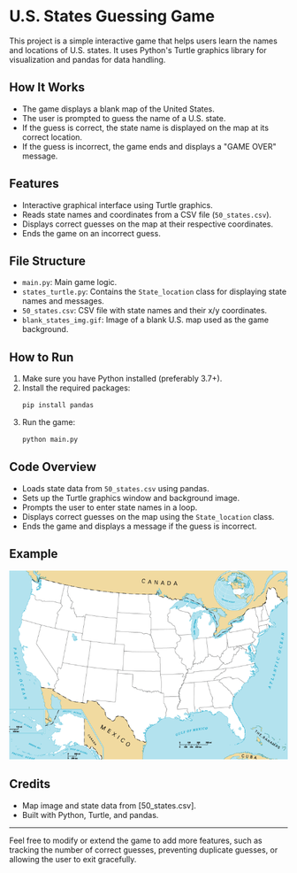 # U.S. States Guessing Game

This project is a simple interactive game that helps users learn the names and locations of U.S. states. It uses Python's Turtle graphics library for visualization and pandas for data handling.

## How It Works
- The game displays a blank map of the United States.
- The user is prompted to guess the name of a U.S. state.
- If the guess is correct, the state name is displayed on the map at its correct location.
- If the guess is incorrect, the game ends and displays a "GAME OVER" message.

## Features
- Interactive graphical interface using Turtle graphics.
- Reads state names and coordinates from a CSV file (`50_states.csv`).
- Displays correct guesses on the map at their respective coordinates.
- Ends the game on an incorrect guess.

## File Structure
- `main.py`: Main game logic.
- `states_turtle.py`: Contains the `State_location` class for displaying state names and messages.
- `50_states.csv`: CSV file with state names and their x/y coordinates.
- `blank_states_img.gif`: Image of a blank U.S. map used as the game background.

## How to Run
1. Make sure you have Python installed (preferably 3.7+).
2. Install the required packages:
   ```bash
   pip install pandas
   ```
3. Run the game:
   ```bash
   python main.py
   ```

## Code Overview
- Loads state data from `50_states.csv` using pandas.
- Sets up the Turtle graphics window and background image.
- Prompts the user to enter state names in a loop.
- Displays correct guesses on the map using the `State_location` class.
- Ends the game and displays a message if the guess is incorrect.

## Example
![Game Screenshot](blank_states_img.gif)

## Credits
- Map image and state data from [50_states.csv].
- Built with Python, Turtle, and pandas.

---

Feel free to modify or extend the game to add more features, such as tracking the number of correct guesses, preventing duplicate guesses, or allowing the user to exit gracefully.
